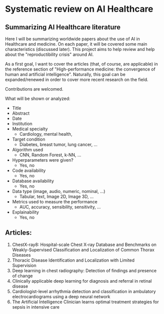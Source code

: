 # Systematic review on AI Healthcare

## Summarizing AI Healthcare literature

Here I will be summarizing worldwide papers about the use of AI in Healthcare and medicine. On each paper, it will be covered some main characteristics (discussed later). This project aims to help review and help about the "reproductibility crisis" around AI.

As a first goal, I want to cover the articles (that, of course, are applicable) in the reference section of "High-performance medicine: the convergence of human and artificial intelligence". Naturally, this goal can be expanded/renewed in order to cover more recent research on the field.

Contributions are welcomed.

What will be shown or analyzed:
- Title
- Abstract
- Date
- Institution
- Medical specialty
	- Cardiology, mental health, 
- Target condition
	- Diabetes, breast tumor, lung cancer, ...
- Algorithm used
	- CNN, Random Forest, k-NN, ...
- Hyperparameters were given?
	- Yes, no
- Code availability
	- Yes, no
- Database availability
	- Yes, no
- Data type (image, audio, numeric, nominal, ...)
	- Tabular, text, Image 2D, Image 3D, ...
- Metrics used to measure the performance
	- AUC, accuracy, sensibility, sensitivity, ...
- Explainability
	- Yes, no

## Articles:
1. ChestX-ray8: Hospital-scale Chest X-ray Database and Benchmarks on Weakly-Supervised Classification and Localization of Common Thorax Diseases
1. Thoracic Disease Identification and Localization with Limited Supervision
1. Deep learning in chest radiography: Detection of findings and presence of change
1. Clinically applicable deep learning for diagnosis and referral in retinal disease
1. Cardiologist-level arrhythmia detection and classification in ambulatory electrocardiograms using a deep neural network
1. The Artificial Intelligence Clinician learns optimal treatment strategies for sepsis in intensive care
